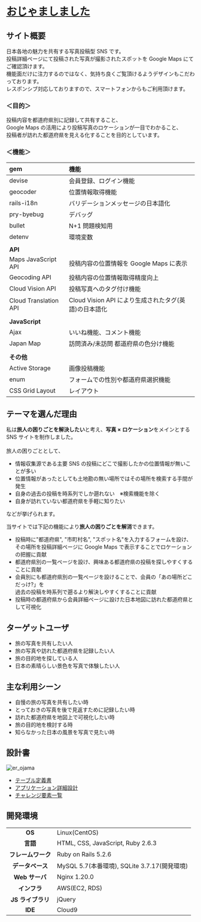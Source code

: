 # [おじゃましました](https://ojama-shimashita.com/)

## サイト概要

日本各地の魅力を共有する写真投稿型 SNS です。<br>
投稿詳細ページにて投稿された写真が撮影されたスポットを Google Maps にてご確認頂けます。<br>
機能面だけに注力するのではなく、気持ち良くご覧頂けるようデザインもこだわっております。<br>
レスポンシブ対応しておりますので、スマートフォンからもご利用頂けます。

### ＜目的＞

投稿内容を都道府県別に記録して共有すること、<br>
Google Maps の活用により投稿写真のロケーションが一目でわかること、<br>
投稿者が訪れた都道府県を見える化することを目的としています。

### ＜機能＞

| **gem**               | **機能**                                              |
| :-------------------- | :---------------------------------------------------- |
| devise                | 会員登録、ログイン機能                                |
| geocoder              | 位置情報取得機能                                      |
| rails-i18n            | バリデーションメッセージの日本語化                    |
| pry-byebug            | デバッグ                                              |
| bullet                | N+1 問題検知用                                        |
| detenv                | 環境変数                                              |
|                       |                                                       |
| **API**               |                                                       |
| Maps JavaScript API   | 投稿内容の位置情報を Google Maps に表示               |
| Geocoding API         | 投稿内容の位置情報取得精度向上                        |
| Cloud Vision API      | 投稿写真へのタグ付け機能                              |
| Cloud Translation API | Cloud Vision API により生成されたタグ(英語)の日本語化 |
|                       |                                                       |
| **JavaScript**        |                                                       |
| Ajax                  | いいね機能、コメント機能                              |
| Japan Map             | 訪問済み/未訪問 都道府県の色分け機能                  |
|                       |                                                       |
| **その他**            |                                                       |
| Active Storage        | 画像投稿機能                                          |
| enum                  | フォームでの性別や都道府県選択機能                    |
| CSS Grid Layout       | レイアウト                                            |

## テーマを選んだ理由

私は**旅人の困りごとを解決したい**と考え、**写真 × ロケーション**をメインとする SNS サイトを制作しました。<br>
<br>
旅人の困りごととして、<br>

- 情報収集源である主要 SNS の投稿にどこで撮影したかの位置情報が無いことが多い
- 位置情報があったとしても土地勘の無い場所ではその場所を検索する手間が発生
- 自身の過去の投稿を時系列でしか遡れない　※検索機能を除く
- 自身が訪れていない都道府県を手軽に知りたい<br>

などが挙げられます。<br>

当サイトでは下記の機能により**旅人の困りごとを解消**できます。<br>

- 投稿時に"都道府県", "市町村名", "スポット名"を入力するフォームを設け、<br>
  その場所を投稿詳細ページに Google Maps で表示することでロケーションの把握に貢献
- 都道府県別の一覧ページを設け、興味ある都道府県の投稿を探しやすくすることに貢献
- 会員別にも都道府県別の一覧ページを設けることで、会員の「あの場所どこだっけ?」を<br>
  過去の投稿を時系列で遡るより解決しやすくすることに貢献
- 投稿時の都道府県から会員詳細ページに設けた日本地図に訪れた都道府県として可視化

## ターゲットユーザ

- 旅の写真を共有したい人
- 旅の写真や訪れた都道府県を記録したい人
- 旅の目的地を探している人
- 日本の素晴らしい景色を写真で体験したい人

## 主な利用シーン

- 自慢の旅の写真を共有したい時
- とっておきの写真を後で見返すために記録したい時
- 訪れた都道府県を地図上で可視化したい時
- 旅の目的地を検討する時
- 知らなかった日本の風景を写真で見たい時

## 設計書

![er_ojama](https://user-images.githubusercontent.com/92353507/153739833-f34391ce-1755-4dd3-b0e4-f64e15ef1362.png)

- [テーブル定義書](https://docs.google.com/spreadsheets/d/1GHDrrrNDTbnDPb5r9J5Q64BH85m4yRP2p5KE62_ha3o/edit?usp=sharing)
- [アプリケーション詳細設計](https://docs.google.com/spreadsheets/d/1GKj1Exwbbu9O79ZJDDnX1TkQnsfOCkVR6Lvgje0Nx2Y/edit?usp=sharing)
- [チャレンジ要素一覧](https://docs.google.com/spreadsheets/d/1rL7TU7FfH4DY7jqnJUelITTu5emBVGkwSn4JwT_KDIg/edit?usp=sharing)

## 開発環境

|                    |                                              |
| :----------------: | :------------------------------------------- |
|       **OS**       | Linux(CentOS)                                |
|      **言語**      | HTML, CSS, JavaScript, Ruby 2.6.3            |
| **フレームワーク** | Ruby on Rails 5.2.6                          |
|  **データベース**  | MySQL 5.7(本番環境), SQLite 3.7.17(開発環境) |
|   **Web サーバ**   | Nginx 1.20.0                                 |
|    **インフラ**    | AWS(EC2, RDS)                                |
| **JS ライブラリ**  | jQuery                                       |
|      **IDE**       | Cloud9                                       |
